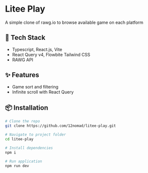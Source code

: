 # Litee Play

A simple clone of rawg.io to browse available game on each platform

## 🚀 Tech Stack

- Typescript, React.js, Vite
- React Query v4, Flowbite Tailwind CSS
- RAWG API

## ✨ Features

- Game sort and filtering
- Infinite scroll with React Query

## 📦 Installation

```bash
# Clone the repo
git clone https://github.com/12nomad/litee-play.git

# Navigate to project folder
cd litee-play

# Install dependencies
npm i

# Run application
npm run dev
```
